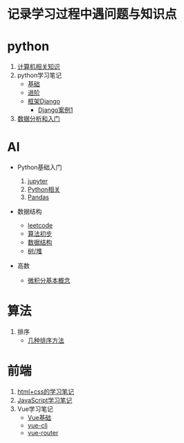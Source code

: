记录学习过程中遇问题与知识点
====

# python
1. [计算机相关知识](./python/pc.md)
2. python学习笔记
    - [基础](./python/python1.md)
    - [进阶](./python/python2.md)
    - [框架Django](./python/django1.md)
        - [Django案例1](./python/django2.md)
3. [数据分析和入门](./python/data.md)

# AI
- Python基础入门
    1. [jupyter](./ai/python/jupyter.md)
    2. [Python相关](./ai/python/python.md)
    3. [Pandas](./ai/python/pandas.md)
- 数据结构
    - [leetcode](https://leetcode.com/problemset/algorithms/)
    - [算法初步](./ai/algorithm/algorithm1.md)
    - [数据结构](./ai/data/data1.md)
    - [树/堆](./ai/tree/tree.md)

- 高数
    - [微积分基本概念](./ai/math/math1.md)


# 算法
1. 排序
    - [几种排序方法](./sort/sort.md)

# 前端
1. [html+css的学习笔记](./html/html.md)
2. [JavaScript学习笔记](./html/js.md)
3. Vue学习笔记
    - [Vue基础](./html/vue1.md)
    - [vue-cli](./html/vue2.md)
    - [vue-router](./html/vue3.md) 
